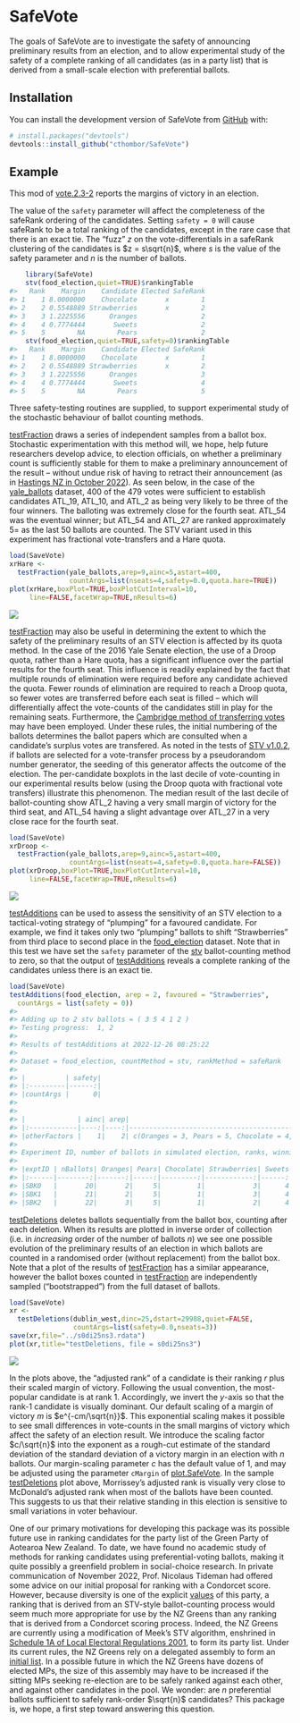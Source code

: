 
<!-- README.md is generated from README.Rmd. Please edit that file -->

# SafeVote

<!-- badges: start -->
<!-- badges: end -->

The goals of SafeVote are to investigate the safety of announcing
preliminary results from an election, and to allow experimental study of
the safety of a complete ranking of all candidates (as in a party list)
that is derived from a small-scale election with preferential ballots.

## Installation

You can install the development version of SafeVote from
[GitHub](https://github.com/) with:

``` r
# install.packages("devtools")
devtools::install_github("cthombor/SafeVote")
```

## Example

This mod of
[vote.2.3-2](https://cran.r-project.org/web/packages/vote/index.html)
reports the margins of victory in an election.

The value of the `safety` parameter will affect the completeness of the
safeRank ordering of the candidates. Setting `safety = 0` will cause
safeRank to be a total ranking of the candidates, except in the rare
case that there is an exact tie. The “fuzz” $z$ on the
vote-differentials in a safeRank clustering of the candidates is
$z = s\sqrt{n}$, where $s$ is the value of the safety parameter and $n$
is the number of ballots.

``` r
    library(SafeVote)
    stv(food_election,quiet=TRUE)$rankingTable
#>   Rank    Margin    Candidate Elected SafeRank
#> 1    1 8.0000000    Chocolate       x        1
#> 2    2 0.5548889 Strawberries       x        2
#> 3    3 1.2225556      Oranges                2
#> 4    4 0.7774444       Sweets                2
#> 5    5        NA        Pears                2
    stv(food_election,quiet=TRUE,safety=0)$rankingTable
#>   Rank    Margin    Candidate Elected SafeRank
#> 1    1 8.0000000    Chocolate       x        1
#> 2    2 0.5548889 Strawberries       x        2
#> 3    3 1.2225556      Oranges                3
#> 4    4 0.7774444       Sweets                4
#> 5    5        NA        Pears                5
```

Three safety-testing routines are supplied, to support experimental
study of the stochastic behaviour of ballot counting methods.

[testFraction](reference/testFraction) draws a series of independent
samples from a ballot box. Stochastic experimentation with this method
will, we hope, help future researchers develop advice, to election
officials, on whether a preliminary count is sufficiently stable for
them to make a preliminary announcement of the result – without undue
risk of having to retract their announcement (as in [Hastings NZ in
October
2022](https://web.archive.org/web/20221012043548/https://www.1news.co.nz/2022/10/12/public-humiliation-council-apologises-for-election-result-error/)).
As seen below, in the case of the [yale_ballots](reference/yale_ballots)
dataset, 400 of the 479 votes were sufficient to establish candidates
ATL_19, ATL_10, and ATL_2 as being very likely to be three of the four
winners. The balloting was extremely close for the fourth seat. ATL_54
was the eventual winner; but ATL_54 and ATL_27 are ranked approximately
5= as the last 50 ballots are counted. The STV variant used in this
experiment has fractional vote-transfers and a Hare quota.

``` r
load(SaveVote)
xrHare <- 
  testFraction(yale_ballots,arep=9,ainc=5,astart=400,
               countArgs=list(nseats=4,safety=0.0,quota.hare=TRUE))
plot(xrHare,boxPlot=TRUE,boxPlotCutInterval=10,
     line=FALSE,facetWrap=TRUE,nResults=6)
```

![](man/figures/yaleHare.png)

[testFraction](reference/testFraction) may also be useful in determining
the extent to which the safety of the preliminary results of an STV
election is affected by its quota method. In the case of the 2016 Yale
Senate election, the use of a Droop quota, rather than a Hare quota, has
a significant influence over the partial results for the fourth seat.
This influence is readily explained by the fact that multiple rounds of
elimination were required before any candidate achieved the quota. Fewer
rounds of elimination are required to reach a Droop quota, so fewer
votes are transferred before each seat is filled – which will
differentially affect the vote-counts of the candidates still in play
for the remaining seats. Furthermore, the [Cambridge method of
transferring votes](https://www.opavote.com/methods/cambridge-stv-rules)
may have been employed. Under these rules, the initial numbering of the
ballots determines the ballot papers which are consulted when a
candidate’s surplus votes are transfered. As noted in the tests of [STV
v1.0.2](https://cran.r-project.org/package=STV), if ballots are selected
for a vote-transfer process by a pseudorandom number generator, the
seeding of this generator affects the outcome of the election. The
per-candidate boxplots in the last decile of vote-counting in our
experimental results below (using the Droop quota with fractional vote
transfers) illustrate this phenomenon. The median result of the last
decile of ballot-counting show ATL_2 having a very small margin of
victory for the third seat, and ATL_54 having a slight advantage over
ATL_27 in a very close race for the fourth seat.

``` r
load(SaveVote)
xrDroop <- 
  testFraction(yale_ballots,arep=9,ainc=5,astart=400,
               countArgs=list(nseats=4,safety=0.0,quota.hare=FALSE))
plot(xrDroop,boxPlot=TRUE,boxPlotCutInterval=10,
     line=FALSE,facetWrap=TRUE,nResults=6)
```

![](man/figures/yaleDroop.png)

[testAdditions](reference/testAdditions) can be used to assess the
sensitivity of an STV election to a tactical-voting strategy of
“plumping” for a favoured candidate. For example, we find it takes only
two “plumping” ballots to shift “Strawberries” from third place to
second place in the [food_election](reference/food_election) dataset.
Note that in this test we have set the `safety` parameter of the
[stv](reference/stv) ballot-counting method to zero, so that the output
of [testAdditions](reference/testAdditions) reveals a complete ranking
of the candidates unless there is an exact tie.

``` r
load(SaveVote)
testAdditions(food_election, arep = 2, favoured = "Strawberries", 
  countArgs = list(safety = 0))
#> 
#> Adding up to 2 stv ballots = ( 3 5 4 1 2 )
#> Testing progress:  1, 2
#> 
#> Results of testAdditions at 2022-12-26 08:25:22
#> 
#> Dataset = food_election, countMethod = stv, rankMethod = safeRank
#> 
#> |          | safety|
#> |:---------|------:|
#> |countArgs |      0|
#> 
#> 
#> |             | ainc| arep|                                                         tacticalBallot|
#> |:------------|----:|----:|----------------------------------------------------------------------:|
#> |otherFactors |    1|    2| c(Oranges = 3, Pears = 5, Chocolate = 4, Strawberries = 1, Sweets = 2)|
#> 
#> Experiment ID, number of ballots in simulated election, ranks, winning margins:
#> 
#> |exptID | nBallots| Oranges| Pears| Chocolate| Strawberries| Sweets| m.Oranges| m.Pears| m.Chocolate| m.Strawberries|  m.Sweets|
#> |:------|--------:|-------:|-----:|---------:|------------:|------:|---------:|-------:|-----------:|--------------:|---------:|
#> |SBK0   |       20|       2|     5|         1|            3|      4| 1.4451111|       2|           8|      1.7774444| 0.7774444|
#> |SBK1   |       21|       2|     5|         1|            3|      4| 0.6673333|       2|           8|      2.6663333| 0.6663333|
#> |SBK2   |       22|       3|     5|         1|            2|      4| 3.4447778|       2|           8|      0.1104444| 0.5552222|
```

[testDeletions](reference/testDeletions) deletes ballots sequentially
from the ballot box, counting after each deletion. When its results are
plotted in inverse order of collection (i.e. in *increasing* order of
the number of ballots $n$) we see one possible evolution of the
preliminary results of an election in which ballots are counted in a
randomised order (without replacement) from the ballot box. Note that a
plot of the results of [testFraction](reference/testFraction) has a
similar appearance, however the ballot boxes counted in
[testFraction](reference/testFraction) are independently sampled
(“bootstrapped”) from the full dataset of ballots.

``` r
load(SaveVote)
xr <- 
  testDeletions(dublin_west,dinc=25,dstart=29988,quiet=FALSE,
                countArgs=list(safety=0.0,nseats=3))
save(xr,file="../s0di25ns3.rdata")
plot(xr,title="testDeletions, file = s0di25ns3")
```

![](man/figures/s0di25ns3.png)

In the plots above, the “adjusted rank” of a candidate is their ranking
$r$ plus their scaled margin of victory. Following the usual convention,
the most-popular candidate is at rank 1. Accordingly, we invert the
$y$-axis so that the rank-1 candidate is visually dominant. Our default
scaling of a margin of victory $m$ is $e^{-cm/\sqrt{n}}$. This
exponential scaling makes it possible to see small differences in
vote-counts in the small margins of victory which affect the safety of
an election result. We introduce the scaling factor $c/\sqrt{n}$ into
the exponent as a rough-cut estimate of the standard deviation of the
standard deviation of a victory margin in an election with $n$ ballots.
Our margin-scaling parameter $c$ has the default value of 1, and may be
adjusted using the parameter `cMargin` of
[plot.SafeVote](reference/plot.SafeVote.stv). In the sample
[testDeletions](reference/testDeletions) plot above, Morrissey’s
adjusted rank is visually very close to McDonald’s adjusted rank when
most of the ballots have been counted. This suggests to us that their
relative standing in this election is sensitive to small variations in
voter behaviour.

One of our primary motivations for developing this package was its
possible future use in ranking candidates for the party list of the
Green Party of Aotearoa New Zealand. To date, we have found no academic
study of methods for ranking candidates using preferential-voting
ballots, making it quite possibly a greenfield problem in social-choice
research. In private communication of November 2022, Prof. Nicolaus
Tideman had offered some advice on our initial proposal for ranking with
a Condorcet score. However, because diversity is one of the explicit
[values](https://www.greens.org.nz/our_values) of this party, a ranking
that is derived from an STV-style ballot-counting process would seem
much more appropriate for use by the NZ Greens than any ranking that is
derived from a Condorcet scoring process. Indeed, the NZ Greens are
currently using a modification of Meek’s STV algorithm, enshrined in
[Schedule 1A of Local Electoral Regulations
2001](https://www.legislation.govt.nz/regulation/public/2001/0145/latest/DLM57125.html),
to form its party list. Under its current rules, the NZ Greens rely on a
delegated assembly to form an [initial
list](https://www.stuff.co.nz/national/politics/120950431/green-party-initial-election-list-puts-newcomer-teanau-tuiono-ahead-of-several-sitting-mps).
In a possible future in which the NZ Greens have dozens of elected MPs,
the size of this assembly may have to be increased if the sitting MPs
seeking re-election are to be safely ranked against each other, and
against other candidates in the pool. We wonder: are $n$ preferential
ballots sufficient to safely rank-order $\sqrt{n}$ candidates? This
package is, we hope, a first step toward answering this question.
